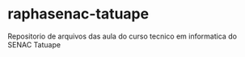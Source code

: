 # raphasenac-tatuape
Repositorio de arquivos das aula do curso tecnico em informatica do SENAC Tatuape
